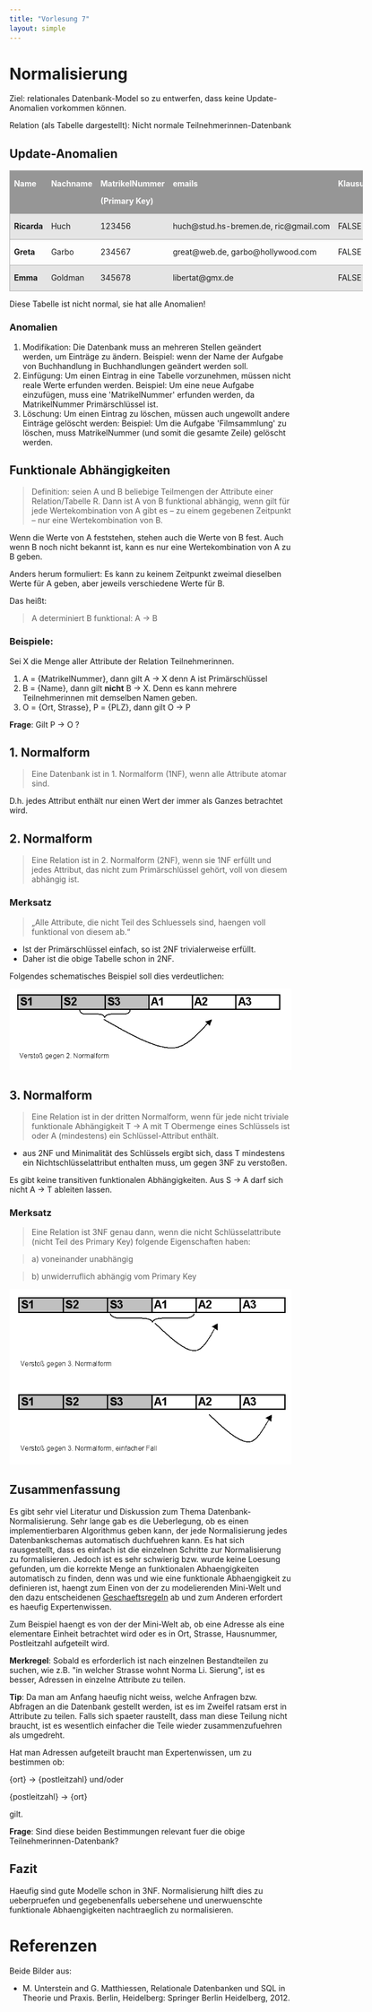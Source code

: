 ```yaml
---
title: "Vorlesung 7"
layout: simple
---
```


# Normalisierung

Ziel: relationales Datenbank-Model so zu entwerfen, dass keine Update-Anomalien vorkommen können.

Relation (als Tabelle dargestellt): Nicht normale Teilnehmerinnen-Datenbank


## Update-Anomalien 
<!--StartFragment-->

<table class=MsoTableMediumShading1Accent3 border=1 cellspacing=0
 cellpadding=0 width=631 style='width:473.2pt;border-collapse:collapse;
 border:none;mso-border-alt:solid #B0B0B0 1.0pt;mso-border-themecolor:accent3;
 mso-border-themetint:191;mso-yfti-tbllook:1184;mso-padding-alt:0cm 5.4pt 0cm 5.4pt'>
 <tr style='mso-yfti-irow:-1;mso-yfti-firstrow:yes;height:15.0pt'>
  <td width=53 nowrap valign=top style='width:39.95pt;border:solid #B0B0B0 1.0pt;
  mso-border-themecolor:accent3;mso-border-themetint:191;border-right:none;
  background:#969696;mso-background-themecolor:accent3;padding:0cm 5.4pt 0cm 5.4pt;
  height:15.0pt'>
  <p class=MsoNormal style='mso-yfti-cnfc:5'><b><span style='color:white;
  mso-themecolor:background1'>Name<o:p></o:p></span></b></p>
  </td>
  <td width=70 nowrap valign=top style='width:52.6pt;border-top:solid #B0B0B0 1.0pt;
  mso-border-top-themecolor:accent3;mso-border-top-themetint:191;border-left:
  none;border-bottom:solid #B0B0B0 1.0pt;mso-border-bottom-themecolor:accent3;
  mso-border-bottom-themetint:191;border-right:none;background:#969696;
  mso-background-themecolor:accent3;padding:0cm 5.4pt 0cm 5.4pt;height:15.0pt'>
  <p class=MsoNormal style='mso-yfti-cnfc:1'><b><span style='color:white;
  mso-themecolor:background1'>Nachname<o:p></o:p></span></b></p>
  </td>
  <td width=105 nowrap valign=top style='width:78.6pt;border-top:solid #B0B0B0 1.0pt;
  mso-border-top-themecolor:accent3;mso-border-top-themetint:191;border-left:
  none;border-bottom:solid #B0B0B0 1.0pt;mso-border-bottom-themecolor:accent3;
  mso-border-bottom-themetint:191;border-right:none;background:#969696;
  mso-background-themecolor:accent3;padding:0cm 5.4pt 0cm 5.4pt;height:15.0pt'>
  <p class=MsoNormal style='mso-yfti-cnfc:1'><b><span style='color:white;
  mso-themecolor:background1'>MatrikelNummer<o:p></o:p></span></b></p>
  <p class=MsoNormal style='mso-yfti-cnfc:1'><b><span style='color:white;
  mso-themecolor:background1'>(Primary Key)<o:p></o:p></span></b></p>
  </td>
  <td width=133 nowrap valign=top style='width:100.0pt;border-top:solid #B0B0B0 1.0pt;
  mso-border-top-themecolor:accent3;mso-border-top-themetint:191;border-left:
  none;border-bottom:solid #B0B0B0 1.0pt;mso-border-bottom-themecolor:accent3;
  mso-border-bottom-themetint:191;border-right:none;background:#969696;
  mso-background-themecolor:accent3;padding:0cm 5.4pt 0cm 5.4pt;height:15.0pt'>
  <p class=MsoNormal style='mso-yfti-cnfc:1'><b><span style='color:white;
  mso-themecolor:background1'>emails<o:p></o:p></span></b></p>
  </td>
  <td width=53 nowrap valign=top style='width:40.05pt;border-top:solid #B0B0B0 1.0pt;
  mso-border-top-themecolor:accent3;mso-border-top-themetint:191;border-left:
  none;border-bottom:solid #B0B0B0 1.0pt;mso-border-bottom-themecolor:accent3;
  mso-border-bottom-themetint:191;border-right:none;background:#969696;
  mso-background-themecolor:accent3;padding:0cm 5.4pt 0cm 5.4pt;height:15.0pt'>
  <p class=MsoNormal style='mso-yfti-cnfc:1'><b><span style='color:white;
  mso-themecolor:background1'>Klausur<o:p></o:p></span></b></p>
  </td>
  <td width=89 valign=top style='width:66.5pt;border-top:solid #B0B0B0 1.0pt;
  mso-border-top-themecolor:accent3;mso-border-top-themetint:191;border-left:
  none;border-bottom:solid #B0B0B0 1.0pt;mso-border-bottom-themecolor:accent3;
  mso-border-bottom-themetint:191;border-right:none;background:#969696;
  mso-background-themecolor:accent3;padding:0cm 5.4pt 0cm 5.4pt;height:15.0pt'>
  <p class=MsoNormal style='mso-yfti-cnfc:1'><b><span style='color:white;
  mso-themecolor:background1'>Aufgabe<o:p></o:p></span></b></p>
  </td>
  <td width=52 valign=top style='width:38.7pt;border-top:solid #B0B0B0 1.0pt;
  mso-border-top-themecolor:accent3;mso-border-top-themetint:191;border-left:
  none;border-bottom:solid #B0B0B0 1.0pt;mso-border-bottom-themecolor:accent3;
  mso-border-bottom-themetint:191;border-right:none;background:#969696;
  mso-background-themecolor:accent3;padding:0cm 5.4pt 0cm 5.4pt;height:15.0pt'>
  <p class=MsoNormal style='mso-yfti-cnfc:1'><b><span style='color:white;
  mso-themecolor:background1'>Strasse<o:p></o:p></span></b></p>
  </td>
  <td width=32 valign=top style='width:23.75pt;border-top:solid #B0B0B0 1.0pt;
  mso-border-top-themecolor:accent3;mso-border-top-themetint:191;border-left:
  none;border-bottom:solid #B0B0B0 1.0pt;mso-border-bottom-themecolor:accent3;
  mso-border-bottom-themetint:191;border-right:none;background:#969696;
  mso-background-themecolor:accent3;padding:0cm 5.4pt 0cm 5.4pt;height:15.0pt'>
  <p class=MsoNormal style='mso-yfti-cnfc:1'><b><span style='color:white;
  mso-themecolor:background1'>Ort<o:p></o:p></span></b></p>
  </td>
  <td width=44 valign=top style='width:33.05pt;border:solid #B0B0B0 1.0pt;
  mso-border-themecolor:accent3;mso-border-themetint:191;border-left:none;
  background:#969696;mso-background-themecolor:accent3;padding:0cm 5.4pt 0cm 5.4pt;
  height:15.0pt'>
  <p class=MsoNormal style='mso-yfti-cnfc:1'><b><span style='color:white;
  mso-themecolor:background1'>PLZ<o:p></o:p></span></b></p>
  </td>
 </tr>
 <tr style='mso-yfti-irow:0;height:15.0pt'>
  <td width=53 nowrap valign=top style='width:39.95pt;border-top:none;
  border-left:solid #B0B0B0 1.0pt;mso-border-left-themecolor:accent3;
  mso-border-left-themetint:191;border-bottom:solid #B0B0B0 1.0pt;mso-border-bottom-themecolor:
  accent3;mso-border-bottom-themetint:191;border-right:none;mso-border-top-alt:
  solid #B0B0B0 1.0pt;mso-border-top-themecolor:accent3;mso-border-top-themetint:
  191;background:#E5E5E5;mso-background-themecolor:accent3;mso-background-themetint:
  63;padding:0cm 5.4pt 0cm 5.4pt;height:15.0pt'>
  <p class=MsoNormal style='line-height:115%;mso-yfti-cnfc:68'><b>Ricarda<o:p></o:p></b></p>
  </td>
  <td width=70 nowrap valign=top style='width:52.6pt;border:none;border-bottom:
  solid #B0B0B0 1.0pt;mso-border-bottom-themecolor:accent3;mso-border-bottom-themetint:
  191;mso-border-top-alt:solid #B0B0B0 1.0pt;mso-border-top-themecolor:accent3;
  mso-border-top-themetint:191;background:#E5E5E5;mso-background-themecolor:
  accent3;mso-background-themetint:63;padding:0cm 5.4pt 0cm 5.4pt;height:15.0pt'>
  <p class=MsoNormal style='line-height:115%;mso-yfti-cnfc:64'>Huch</p>
  </td>
  <td width=105 nowrap valign=top style='width:78.6pt;border:none;border-bottom:
  solid #B0B0B0 1.0pt;mso-border-bottom-themecolor:accent3;mso-border-bottom-themetint:
  191;mso-border-top-alt:solid #B0B0B0 1.0pt;mso-border-top-themecolor:accent3;
  mso-border-top-themetint:191;background:#E5E5E5;mso-background-themecolor:
  accent3;mso-background-themetint:63;padding:0cm 5.4pt 0cm 5.4pt;height:15.0pt'>
  <p class=MsoNormal style='line-height:115%;mso-yfti-cnfc:64'>123456</p>
  </td>
  <td width=133 nowrap valign=top style='width:100.0pt;border:none;border-bottom:
  solid #B0B0B0 1.0pt;mso-border-bottom-themecolor:accent3;mso-border-bottom-themetint:
  191;mso-border-top-alt:solid #B0B0B0 1.0pt;mso-border-top-themecolor:accent3;
  mso-border-top-themetint:191;background:#E5E5E5;mso-background-themecolor:
  accent3;mso-background-themetint:63;padding:0cm 5.4pt 0cm 5.4pt;height:15.0pt'>
  <p class=MsoNormal style='line-height:115%;mso-yfti-cnfc:64'>huch@stud.hs-bremen.de,
  ric@gmail.com</p>
  </td>
  <td width=53 nowrap valign=top style='width:40.05pt;border:none;border-bottom:
  solid #B0B0B0 1.0pt;mso-border-bottom-themecolor:accent3;mso-border-bottom-themetint:
  191;mso-border-top-alt:solid #B0B0B0 1.0pt;mso-border-top-themecolor:accent3;
  mso-border-top-themetint:191;background:#E5E5E5;mso-background-themecolor:
  accent3;mso-background-themetint:63;padding:0cm 5.4pt 0cm 5.4pt;height:15.0pt'>
  <p class=MsoNormal style='line-height:115%;mso-yfti-cnfc:64'>FALSE</p>
  </td>
  <td width=89 valign=top style='width:66.5pt;border:none;border-bottom:solid #B0B0B0 1.0pt;
  mso-border-bottom-themecolor:accent3;mso-border-bottom-themetint:191;
  mso-border-top-alt:solid #B0B0B0 1.0pt;mso-border-top-themecolor:accent3;
  mso-border-top-themetint:191;background:#E5E5E5;mso-background-themecolor:
  accent3;mso-background-themetint:63;padding:0cm 5.4pt 0cm 5.4pt;height:15.0pt'>
  <p class=MsoNormal style='mso-yfti-cnfc:64'>Buchhandlung</p>
  </td>
  <td width=52 valign=top style='width:38.7pt;border:none;border-bottom:solid #B0B0B0 1.0pt;
  mso-border-bottom-themecolor:accent3;mso-border-bottom-themetint:191;
  mso-border-top-alt:solid #B0B0B0 1.0pt;mso-border-top-themecolor:accent3;
  mso-border-top-themetint:191;background:#E5E5E5;mso-background-themecolor:
  accent3;mso-background-themetint:63;padding:0cm 5.4pt 0cm 5.4pt;height:15.0pt'>
  <p class=MsoNormal style='mso-yfti-cnfc:64'>S 1</p>
  </td>
  <td width=32 valign=top style='width:23.75pt;border:none;border-bottom:solid #B0B0B0 1.0pt;
  mso-border-bottom-themecolor:accent3;mso-border-bottom-themetint:191;
  mso-border-top-alt:solid #B0B0B0 1.0pt;mso-border-top-themecolor:accent3;
  mso-border-top-themetint:191;background:#E5E5E5;mso-background-themecolor:
  accent3;mso-background-themetint:63;padding:0cm 5.4pt 0cm 5.4pt;height:15.0pt'>
  <p class=MsoNormal style='mso-yfti-cnfc:64'>HB</p>
  </td>
  <td width=44 valign=top style='width:33.05pt;border-top:none;border-left:
  none;border-bottom:solid #B0B0B0 1.0pt;mso-border-bottom-themecolor:accent3;
  mso-border-bottom-themetint:191;border-right:solid #B0B0B0 1.0pt;mso-border-right-themecolor:
  accent3;mso-border-right-themetint:191;mso-border-top-alt:solid #B0B0B0 1.0pt;
  mso-border-top-themecolor:accent3;mso-border-top-themetint:191;background:
  #E5E5E5;mso-background-themecolor:accent3;mso-background-themetint:63;
  padding:0cm 5.4pt 0cm 5.4pt;height:15.0pt'>
  <p class=MsoNormal style='mso-yfti-cnfc:64'>23</p>
  </td>
 </tr>
 <tr style='mso-yfti-irow:1;height:15.0pt'>
  <td width=53 nowrap valign=top style='width:39.95pt;border-top:none;
  border-left:solid #B0B0B0 1.0pt;mso-border-left-themecolor:accent3;
  mso-border-left-themetint:191;border-bottom:solid #B0B0B0 1.0pt;mso-border-bottom-themecolor:
  accent3;mso-border-bottom-themetint:191;border-right:none;mso-border-top-alt:
  solid #B0B0B0 1.0pt;mso-border-top-themecolor:accent3;mso-border-top-themetint:
  191;padding:0cm 5.4pt 0cm 5.4pt;height:15.0pt'>
  <p class=MsoNormal style='line-height:115%;mso-yfti-cnfc:132'><b>Greta<o:p></o:p></b></p>
  </td>
  <td width=70 nowrap valign=top style='width:52.6pt;border:none;border-bottom:
  solid #B0B0B0 1.0pt;mso-border-bottom-themecolor:accent3;mso-border-bottom-themetint:
  191;mso-border-top-alt:solid #B0B0B0 1.0pt;mso-border-top-themecolor:accent3;
  mso-border-top-themetint:191;padding:0cm 5.4pt 0cm 5.4pt;height:15.0pt'>
  <p class=MsoNormal style='line-height:115%;mso-yfti-cnfc:128'>Garbo</p>
  </td>
  <td width=105 nowrap valign=top style='width:78.6pt;border:none;border-bottom:
  solid #B0B0B0 1.0pt;mso-border-bottom-themecolor:accent3;mso-border-bottom-themetint:
  191;mso-border-top-alt:solid #B0B0B0 1.0pt;mso-border-top-themecolor:accent3;
  mso-border-top-themetint:191;padding:0cm 5.4pt 0cm 5.4pt;height:15.0pt'>
  <p class=MsoNormal style='line-height:115%;mso-yfti-cnfc:128'>234567</p>
  </td>
  <td width=133 nowrap valign=top style='width:100.0pt;border:none;border-bottom:
  solid #B0B0B0 1.0pt;mso-border-bottom-themecolor:accent3;mso-border-bottom-themetint:
  191;mso-border-top-alt:solid #B0B0B0 1.0pt;mso-border-top-themecolor:accent3;
  mso-border-top-themetint:191;padding:0cm 5.4pt 0cm 5.4pt;height:15.0pt'>
  <p class=MsoNormal style='line-height:115%;mso-yfti-cnfc:128'>great@web.de,
  garbo@hollywood.com</p>
  </td>
  <td width=53 nowrap valign=top style='width:40.05pt;border:none;border-bottom:
  solid #B0B0B0 1.0pt;mso-border-bottom-themecolor:accent3;mso-border-bottom-themetint:
  191;mso-border-top-alt:solid #B0B0B0 1.0pt;mso-border-top-themecolor:accent3;
  mso-border-top-themetint:191;padding:0cm 5.4pt 0cm 5.4pt;height:15.0pt'>
  <p class=MsoNormal style='line-height:115%;mso-yfti-cnfc:128'>FALSE</p>
  </td>
  <td width=89 valign=top style='width:66.5pt;border:none;border-bottom:solid #B0B0B0 1.0pt;
  mso-border-bottom-themecolor:accent3;mso-border-bottom-themetint:191;
  mso-border-top-alt:solid #B0B0B0 1.0pt;mso-border-top-themecolor:accent3;
  mso-border-top-themetint:191;padding:0cm 5.4pt 0cm 5.4pt;height:15.0pt'>
  <p class=MsoNormal style='mso-yfti-cnfc:128'>Filmsammlung</p>
  </td>
  <td width=52 valign=top style='width:38.7pt;border:none;border-bottom:solid #B0B0B0 1.0pt;
  mso-border-bottom-themecolor:accent3;mso-border-bottom-themetint:191;
  mso-border-top-alt:solid #B0B0B0 1.0pt;mso-border-top-themecolor:accent3;
  mso-border-top-themetint:191;padding:0cm 5.4pt 0cm 5.4pt;height:15.0pt'>
  <p class=MsoNormal style='mso-yfti-cnfc:128'>S 1</p>
  </td>
  <td width=32 valign=top style='width:23.75pt;border:none;border-bottom:solid #B0B0B0 1.0pt;
  mso-border-bottom-themecolor:accent3;mso-border-bottom-themetint:191;
  mso-border-top-alt:solid #B0B0B0 1.0pt;mso-border-top-themecolor:accent3;
  mso-border-top-themetint:191;padding:0cm 5.4pt 0cm 5.4pt;height:15.0pt'>
  <p class=MsoNormal style='mso-yfti-cnfc:128'>HH</p>
  </td>
  <td width=44 valign=top style='width:33.05pt;border-top:none;border-left:
  none;border-bottom:solid #B0B0B0 1.0pt;mso-border-bottom-themecolor:accent3;
  mso-border-bottom-themetint:191;border-right:solid #B0B0B0 1.0pt;mso-border-right-themecolor:
  accent3;mso-border-right-themetint:191;mso-border-top-alt:solid #B0B0B0 1.0pt;
  mso-border-top-themecolor:accent3;mso-border-top-themetint:191;padding:0cm 5.4pt 0cm 5.4pt;
  height:15.0pt'>
  <p class=MsoNormal style='mso-yfti-cnfc:128'>44</p>
  </td>
 </tr>
 <tr style='mso-yfti-irow:2;mso-yfti-lastrow:yes;height:15.0pt'>
  <td width=53 nowrap valign=top style='width:39.95pt;border-top:none;
  border-left:solid #B0B0B0 1.0pt;mso-border-left-themecolor:accent3;
  mso-border-left-themetint:191;border-bottom:solid #B0B0B0 1.0pt;mso-border-bottom-themecolor:
  accent3;mso-border-bottom-themetint:191;border-right:none;mso-border-top-alt:
  solid #B0B0B0 1.0pt;mso-border-top-themecolor:accent3;mso-border-top-themetint:
  191;background:#E5E5E5;mso-background-themecolor:accent3;mso-background-themetint:
  63;padding:0cm 5.4pt 0cm 5.4pt;height:15.0pt'>
  <p class=MsoNormal style='line-height:115%;mso-yfti-cnfc:68'><b>Emma<o:p></o:p></b></p>
  </td>
  <td width=70 nowrap valign=top style='width:52.6pt;border:none;border-bottom:
  solid #B0B0B0 1.0pt;mso-border-bottom-themecolor:accent3;mso-border-bottom-themetint:
  191;mso-border-top-alt:solid #B0B0B0 1.0pt;mso-border-top-themecolor:accent3;
  mso-border-top-themetint:191;background:#E5E5E5;mso-background-themecolor:
  accent3;mso-background-themetint:63;padding:0cm 5.4pt 0cm 5.4pt;height:15.0pt'>
  <p class=MsoNormal style='line-height:115%;mso-yfti-cnfc:64'>Goldman</p>
  </td>
  <td width=105 nowrap valign=top style='width:78.6pt;border:none;border-bottom:
  solid #B0B0B0 1.0pt;mso-border-bottom-themecolor:accent3;mso-border-bottom-themetint:
  191;mso-border-top-alt:solid #B0B0B0 1.0pt;mso-border-top-themecolor:accent3;
  mso-border-top-themetint:191;background:#E5E5E5;mso-background-themecolor:
  accent3;mso-background-themetint:63;padding:0cm 5.4pt 0cm 5.4pt;height:15.0pt'>
  <p class=MsoNormal style='line-height:115%;mso-yfti-cnfc:64'>345678</p>
  </td>
  <td width=133 nowrap valign=top style='width:100.0pt;border:none;border-bottom:
  solid #B0B0B0 1.0pt;mso-border-bottom-themecolor:accent3;mso-border-bottom-themetint:
  191;mso-border-top-alt:solid #B0B0B0 1.0pt;mso-border-top-themecolor:accent3;
  mso-border-top-themetint:191;background:#E5E5E5;mso-background-themecolor:
  accent3;mso-background-themetint:63;padding:0cm 5.4pt 0cm 5.4pt;height:15.0pt'>
  <p class=MsoNormal style='line-height:115%;mso-yfti-cnfc:64'>libertat@gmx.de</p>
  </td>
  <td width=53 nowrap valign=top style='width:40.05pt;border:none;border-bottom:
  solid #B0B0B0 1.0pt;mso-border-bottom-themecolor:accent3;mso-border-bottom-themetint:
  191;mso-border-top-alt:solid #B0B0B0 1.0pt;mso-border-top-themecolor:accent3;
  mso-border-top-themetint:191;background:#E5E5E5;mso-background-themecolor:
  accent3;mso-background-themetint:63;padding:0cm 5.4pt 0cm 5.4pt;height:15.0pt'>
  <p class=MsoNormal style='line-height:115%;mso-yfti-cnfc:64'>FALSE</p>
  </td>
  <td width=89 valign=top style='width:66.5pt;border:none;border-bottom:solid #B0B0B0 1.0pt;
  mso-border-bottom-themecolor:accent3;mso-border-bottom-themetint:191;
  mso-border-top-alt:solid #B0B0B0 1.0pt;mso-border-top-themecolor:accent3;
  mso-border-top-themetint:191;background:#E5E5E5;mso-background-themecolor:
  accent3;mso-background-themetint:63;padding:0cm 5.4pt 0cm 5.4pt;height:15.0pt'>
  <p class=MsoNormal style='mso-yfti-cnfc:64'>Buchhandlung</p>
  </td>
  <td width=52 valign=top style='width:38.7pt;border:none;border-bottom:solid #B0B0B0 1.0pt;
  mso-border-bottom-themecolor:accent3;mso-border-bottom-themetint:191;
  mso-border-top-alt:solid #B0B0B0 1.0pt;mso-border-top-themecolor:accent3;
  mso-border-top-themetint:191;background:#E5E5E5;mso-background-themecolor:
  accent3;mso-background-themetint:63;padding:0cm 5.4pt 0cm 5.4pt;height:15.0pt'>
  <p class=MsoNormal style='mso-yfti-cnfc:64'>S 3</p>
  </td>
  <td width=32 valign=top style='width:23.75pt;border:none;border-bottom:solid #B0B0B0 1.0pt;
  mso-border-bottom-themecolor:accent3;mso-border-bottom-themetint:191;
  mso-border-top-alt:solid #B0B0B0 1.0pt;mso-border-top-themecolor:accent3;
  mso-border-top-themetint:191;background:#E5E5E5;mso-background-themecolor:
  accent3;mso-background-themetint:63;padding:0cm 5.4pt 0cm 5.4pt;height:15.0pt'>
  <p class=MsoNormal style='mso-yfti-cnfc:64'>HB</p>
  </td>
  <td width=44 valign=top style='width:33.05pt;border-top:none;border-left:
  none;border-bottom:solid #B0B0B0 1.0pt;mso-border-bottom-themecolor:accent3;
  mso-border-bottom-themetint:191;border-right:solid #B0B0B0 1.0pt;mso-border-right-themecolor:
  accent3;mso-border-right-themetint:191;mso-border-top-alt:solid #B0B0B0 1.0pt;
  mso-border-top-themecolor:accent3;mso-border-top-themetint:191;background:
  #E5E5E5;mso-background-themecolor:accent3;mso-background-themetint:63;
  padding:0cm 5.4pt 0cm 5.4pt;height:15.0pt'>
  <p class=MsoNormal style='mso-yfti-cnfc:64'>44</p>
  </td>
 </tr>
</table>


Diese Tabelle ist nicht normal, sie hat alle Anomalien! 

### Anomalien

1.	Modifikation: Die Datenbank muss an mehreren Stellen geändert werden, um Einträge zu ändern. Beispiel: wenn der Name der Aufgabe von Buchhandlung in Buchhandlungen geändert werden soll.
2.	Einfügung: Um einen Eintrag in eine Tabelle vorzunehmen, müssen nicht reale Werte erfunden werden. Beispiel: Um eine neue Aufgabe einzufügen, muss eine 'MatrikelNummer' erfunden werden, da MatrikelNummer Primärschlüssel ist.
3.	Löschung: Um einen Eintrag zu löschen, müssen auch ungewollt andere Einträge gelöscht werden: Beispiel: Um die Aufgabe 'Filmsammlung' zu löschen, muss MatrikelNummer (und somit die gesamte Zeile) gelöscht werden.



## Funktionale Abhängigkeiten

> Definition: seien A und B beliebige Teilmengen der Attribute einer Relation/Tabelle R. 
> Dann ist A von B funktional abhängig, wenn gilt
> für jede Wertekombination von A gibt es – zu einem gegebenen Zeitpunkt – nur eine Wertekombination von B.


Wenn die Werte von A feststehen, stehen auch die Werte von B fest. Auch wenn B noch nicht bekannt ist, kann es nur eine Wertekombination von A zu B geben.

Anders herum formuliert: Es kann zu keinem Zeitpunkt zweimal dieselben Werte für A geben, aber jeweils verschiedene Werte für B.

Das heißt: 
> A determiniert B funktional: A → B

### Beispiele:

Sei X die Menge aller Attribute der Relation Teilnehmerinnen.

1.	A = {MatrikelNummer}, dann gilt A → X denn A ist Primärschlüssel
2.	B = {Name}, dann gilt **nicht** B → X. Denn es kann mehrere Teilnehmerinnen mit demselben Namen geben.
3.	O = {Ort, Strasse}, P = {PLZ}, dann gilt O → P

**Frage**: Gilt P → O ?

## 1. Normalform

> Eine Datenbank ist in 1. Normalform (1NF), wenn alle Attribute atomar sind.

D.h. jedes Attribut enthält nur einen Wert der immer als Ganzes betrachtet wird.

## 2. Normalform

> Eine Relation ist in 2. Normalform (2NF), wenn sie 1NF erfüllt und jedes Attribut, das nicht zum Primärschlüssel gehört, voll von diesem abhängig ist.

### Merksatz

> „Alle Attribute, die nicht Teil des Schluessels sind, haengen voll funktional von diesem ab.“

* Ist der Primärschlüssel einfach, so ist 2NF trivialerweise erfüllt.
* Daher ist die obige Tabelle schon in 2NF.

Folgendes schematisches Beispiel soll dies verdeutlichen:

![2NF-Verstoss](/img/dbl/verstoss-2nf.png)


## 3. Normalform

> Eine Relation ist in der dritten Normalform, wenn für jede nicht triviale funktionale Abhängigkeit T → A mit T Obermenge eines Schlüssels ist oder A (mindestens) ein Schlüssel-Attribut enthält.

* aus 2NF und Minimalität des Schlüssels ergibt sich, dass T mindestens ein Nichtschlüsselattribut enthalten muss, um gegen 3NF zu verstoßen. 
 
Es gibt keine transitiven funktionalen Abhängigkeiten. Aus S → A darf sich nicht A → T ableiten lassen.

### Merksatz

> Eine Relation ist 3NF genau dann, wenn die nicht Schlüsselattribute (nicht Teil des Primary Key) folgende Eigenschaften haben:

> a)	voneinander unabhängig

> b)	unwiderruflich abhängig vom Primary Key

![verstiss 3NF](/img/dbl/verstoss-3nf.png)

## Zusammenfassung

Es gibt sehr viel Literatur und Diskussion zum Thema Datenbank-Normalisierung. Sehr lange gab es die Ueberlegung, ob es einen implementierbaren Algorithmus geben kann, der jede Normalisierung jedes Datenbankschemas automatisch duchfuehren kann. Es hat sich rausgestellt, dass es einfach ist die einzelnen Schritte zur Normalisierung zu formalisieren. Jedoch ist es sehr schwierig bzw. wurde keine Loesung gefunden, um die korrekte Menge an funktionalen Abhaengigkeiten automatisch zu finden, denn was und wie eine funktionale Abhaengigkeit zu definieren ist, haengt zum Einen von der zu modelierenden Mini-Welt und den dazu entscheidenen [Geschaeftsregeln](https://en.wikipedia.org/wiki/Business_rule) ab und zum Anderen erfordert es haeufig Expertenwissen.

Zum Beispiel haengt es von der der Mini-Welt ab, ob eine Adresse als eine elementare Einheit betrachtet wird oder es in Ort, Strasse, Hausnummer, Postleitzahl aufgeteilt wird. 

**Merkregel**: Sobald es erforderlich ist nach einzelnen Bestandteilen zu suchen, wie z.B. "in welcher Strasse wohnt Norma Li. Sierung", ist es besser, Adressen in einzelne Attribute zu teilen.

**Tip**: Da man am Anfang haeufig nicht weiss, welche Anfragen bzw. Abfragen an die Datenbank gestellt werden, ist es im Zweifel ratsam erst in Attribute zu teilen. Falls sich spaeter raustellt, dass man diese Teilung nicht braucht, ist es wesentlich einfacher die Teile wieder zusammenzufuehren als umgedreht.

Hat man Adressen aufgeteilt braucht man Expertenwissen, um zu bestimmen ob:

{ort} → {postleitzahl} und/oder

{postleitzahl} → {ort}

gilt.

**Frage**: Sind diese beiden Bestimmungen relevant fuer die obige Teilnehmerinnen-Datenbank? 

## Fazit

Haeufig sind gute Modelle schon in 3NF. Normalisierung hilft dies zu ueberpruefen und gegebenenfalls uebersehene und unerwuenschte funktionale Abhaengigkeiten nachtraeglich zu normalisieren.

# Referenzen

Beide Bilder aus:

* M. Unterstein and G. Matthiessen, Relationale Datenbanken und SQL in
  Theorie und Praxis. Berlin, Heidelberg: Springer Berlin Heidelberg,
  2012.
